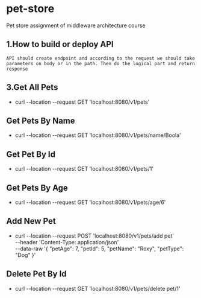 # pet-store
Pet store assignment of middleware architecture course
   ## 1.How to build or deploy API
    API should create endpoint and according to the request we should take parameters on body or in the path. Then do the logical part and return response
   
   ## 3.Get All Pets
   - curl --location --request GET 'localhost:8080/v1/pets'
        
   ## Get Pets By Name
   - curl --location --request GET 'localhost:8080/v1/pets/name/Boola'
        
   ## Get Pet By Id
   - curl --location --request GET 'localhost:8080/v1/pets/1'
        
   ## Get Pets By Age
   - curl --location --request GET 'localhost:8080/v1/pets/age/6'
        
   ## Add New Pet
   - curl --location --request POST 'localhost:8080/v1/pets/add pet' \
        --header 'Content-Type: application/json' \
        --data-raw '{
            "petAge": 7,
            "petId": 5,
            "petName": "Roxy",
            "petType": "Dog"
        }'
        
   ## Delete Pet By Id
   - curl --location --request GET 'localhost:8080/v1/pets/delete pet/1'
     
